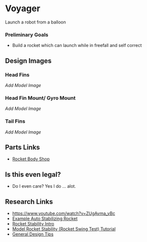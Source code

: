 # Voyager
Launch a robot from a balloon 
### Preliminary Goals 
* Build a rocket which can launch while in freefall and self correct 
## Design Images
### Head Fins 
*Add Model Image*
### Head Fin Mount/ Gyro Mount 
*Add Model Image*
### Tail Fins 
*Add Model Image*
## Parts Links 
* [Rocket Body Shop](https://www.apogeerockets.com/Building_Supplies/Body_Tubes)
## Is this even legal?
* Do I even care? Yes I do ... alot.
## Research Links 
* https://www.youtube.com/watch?v=ZUgAvma_vBc
* [Example Auto Stabilizing Rocket](https://workshopscience.com/arduino-rocket-stabilization/)
* [Rocket Stability Intro](https://www.youtube.com/watch?v=qCzF9OfYahc)
* [Model Rocket Stability (Rocket Swing Test) Tutorial](https://www.youtube.com/watch?v=3S7_fg6ZCF4)
* [General Design Tips](https://www.apogeerockets.com/Technical_Publication_16)